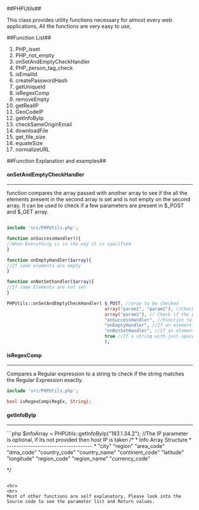 ##PHPUtils##

This class provides utility functions necessary for almost every web applications, All the functions are very easy to use,

##Function List##
<ol>
<li>PHP_isset</li>
<li>PHP_not_empty</li>
<li>onSetAndEmptyCheckHandler</li>
<li>PHP_person_tag_check</li>
<li>isEmailId</li>
<li>createPasswordHash</li>
<li>getUniqueId</li>
<li>isRegexComp</li>
<li>removeEmpty</li>
<li>getRealIP</li>
<li>GeoCodeIP</li>
<li>getInfoByIp</li>
<li>checkSameOriginEmail</li>
<li>downloadFile</li>
<li>get_file_size</li>
<li>equateSize</li>
<li>normalizeURL</li>
</ol>

##Function Explanation and examples##

<h4>onSetAndEmptyCheckHandler</h4>
<hr>

function compares the array passed with another array to see if the all the elements present in the second array is set and is not empty
on the second array. It can be used to check if a few parameters are present in $_POST and $_GET array.
```php

include 'src/PHPUtils.php';

function onSuccessHandler(){
//When Everything is in the way it is specified
}

function onEmptyHandler($array){
//If some elements are empty
}

function onNotSethandler($array){
//If some Elements are not set
}

PHPUtils::onSetAndEmptyCheckHandler( $_POST, //aray to be checked
                                     array("param1", "param2"), //Check if these params are set in the source array
                                     array("param1"), // Check if the params in this array are not empty in the source array
                                     "onSuccessHandler", //Function to be called if everything is set and not empty
                                     "onEmptyHandler", //If an element required is empty
                                     "onNotSetHandler", //If an element required is not set
                                     true //If a string with just spaces should be considered
                                     );

```

<h4>isRegexComp</h4>
<hr>
Compares a Regular expression to a string to check if the string matches the Regular Expression exactly.

```php
include 'src/PHPUtils.php';

bool isRegexComp(RegEx, String);
```

<h4>getInfoByIp</h4>
<hr>
```php
$infoArray = PHPUtils::getInfoByIp("183.1.34.2");
//The IP parameter is optional, if its not provided then host IP is taken
/*
*  Info Array Structure
*  ------------------------------------
*                  "city"
                   "region"
                   "area_code"
                   "dma_code"
                   "country_code"
                   "country_name"
                   "continent_code"
                   "latitude"
                   "longitude"
                   "region_code"
                   "region_name"
                   "currency_code"

*/
```

<hr>
<br>
Most of other functions are self explanatory, Please look into the Source code to see the parameter list and Return values.